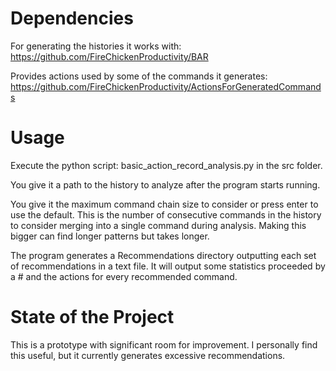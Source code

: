 # Dependencies
For generating the histories it works with: https://github.com/FireChickenProductivity/BAR

Provides actions used by some of the commands it generates: https://github.com/FireChickenProductivity/ActionsForGeneratedCommands

# Usage
Execute the python script: basic_action_record_analysis.py in the src folder.

You give it a path to the history to analyze after the program starts running.

You give it the maximum command chain size to consider or press enter to use the default. This is the number of consecutive commands in the history to consider merging into a single command during analysis. Making this bigger can find longer patterns but takes longer.

The program generates a Recommendations directory outputting each set of recommendations in a text file. It will output some statistics proceeded by a # and the actions for every recommended command. 

# State of the Project
This is a prototype with significant room for improvement. I personally find this useful, but it currently generates excessive recommendations.
